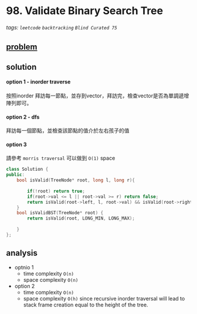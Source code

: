 # 98. Validate Binary Search Tree

###### tags: `leetcode` `backtracking` `Blind Curated 75`

## [problem](https://leetcode.com/problems/validate-binary-search-tree/)


## solution

#### option 1 - inorder traverse
按照inorder 拜訪每一節點，並存到vector，拜訪完，檢查vector是否為單調遞增陣列即可。

#### option 2 - dfs
拜訪每一個節點，並檢查該節點的值介於左右孩子的值


#### option 3
請參考 `morris traversal` 可以做到 `O(1)` space


```c++
class Solution {
public:
    bool isValid(TreeNode* root, long l, long r){
        
        if(!root) return true;
        if(root->val <= l || root->val >= r) return false;
        return isValid(root->left, l, root->val) && isValid(root->right, root->val, r);
    }
    bool isValidBST(TreeNode* root) {
        return isValid(root, LONG_MIN, LONG_MAX);
        
    }
};
```
## analysis
- optnio 1
    - time complexity `O(n)`
    - space complexity `O(n)`  
- option 2
    - time complexity `O(n)`
    - space complexity `O(h)`  since recursive inorder traversal will lead to stack frame creation equal to the height of the tree. 